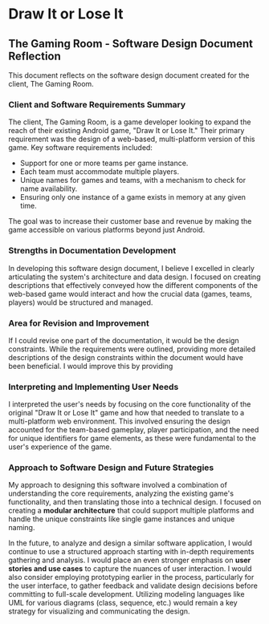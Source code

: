 
# Draw It or Lose It


## The Gaming Room - Software Design Document Reflection

This document reflects on the software design document created for the client, The Gaming Room.

### Client and Software Requirements Summary

The client, The Gaming Room, is a game developer looking to expand the reach of their existing Android game, "Draw It or Lose It." Their primary requirement was the design of a web-based, multi-platform version of this game. Key software requirements included:

* Support for one or more teams per game instance.
* Each team must accommodate multiple players.
* Unique names for games and teams, with a mechanism to check for name availability.
* Ensuring only one instance of a game exists in memory at any given time.

The goal was to increase their customer base and revenue by making the game accessible on various platforms beyond just Android.

### Strengths in Documentation Development

In developing this software design document, I believe I excelled in clearly articulating the system's architecture and data design. I focused on creating descriptions that effectively conveyed how the different components of the web-based game would interact and how the crucial data (games, teams, players) would be structured and managed.

### Area for Revision and Improvement

If I could revise one part of the documentation, it would be the design constraints. While the requirements were outlined, providing more detailed descriptions of the design constraints within the document would have been beneficial. I would improve this by providing

### Interpreting and Implementing User Needs

I interpreted the user's needs by focusing on the core functionality of the original "Draw It or Lose It" game and how that needed to translate to a multi-platform web environment. This involved ensuring the design accounted for the team-based gameplay, player participation, and the need for unique identifiers for game elements, as these were fundamental to the user's experience of the game.

### Approach to Software Design and Future Strategies

My approach to designing this software involved a combination of understanding the core requirements, analyzing the existing game's functionality, and then translating those into a technical design. I focused on creating a **modular architecture** that could support multiple platforms and handle the unique constraints like single game instances and unique naming.

In the future, to analyze and design a similar software application, I would continue to use a structured approach starting with in-depth requirements gathering and analysis. I would place an even stronger emphasis on **user stories and use cases** to capture the nuances of user interaction. I would also consider employing prototyping earlier in the process, particularly for the user interface, to gather feedback and validate design decisions before committing to full-scale development. Utilizing modeling languages like UML for various diagrams (class, sequence, etc.) would remain a key strategy for visualizing and communicating the design.
